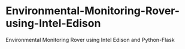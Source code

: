 # Environmental-Monitoring-Rover-using-Intel-Edison
Environmental Monitoring Rover using Intel Edison and Python-Flask
